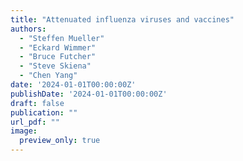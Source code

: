 ```yaml
---
title: "Attenuated influenza viruses and vaccines"
authors:
  - "Steffen Mueller"
  - "Eckard Wimmer"
  - "Bruce Futcher"
  - "Steve Skiena"
  - "Chen Yang"
date: '2024-01-01T00:00:00Z'
publishDate: '2024-01-01T00:00:00Z'
draft: false
publication: ""
url_pdf: ""
image:
  preview_only: true
---
```

